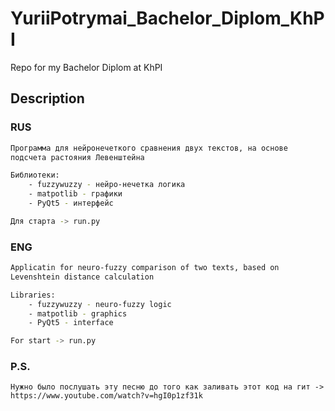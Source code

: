 # YuriiPotrymai_Bachelor_Diplom_KhPI

Repo for my Bachelor Diplom at KhPI

## Description

### RUS
```bash
Программа для нейронечеткого сравнения двух текстов, на основе 
подсчета растояния Левенштейна

Библиотеки:
    - fuzzywuzzy - нейро-нечетка логика
    - matpotlib - графики
    - PyQt5 - интерфейс

Для старта -> run.py
```

### ENG
```bash
Applicatin for neuro-fuzzy comparison of two texts, based on
Levenshtein distance calculation

Libraries:
    - fuzzywuzzy - neuro-fuzzy logic
    - matpotlib - graphics
    - PyQt5 - interface

For start -> run.py
```

### P.S.
```
Нужно было послушать эту песню до того как заливать этот код на гит -> https://www.youtube.com/watch?v=hgI0p1zf31k
```

